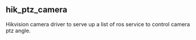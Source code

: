 ## hik_ptz_camera

Hikvision camera driver to serve up a list of ros service to control camera ptz angle.